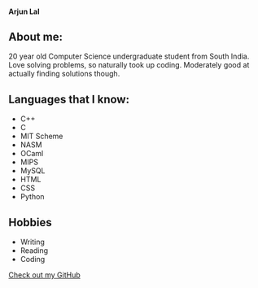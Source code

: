 #### Arjun Lal

## About me:

20 year old Computer Science undergraduate student from South India. Love solving problems, so naturally took up coding. Moderately good at actually finding solutions though.
## Languages that I know:

- C++
- C
- MIT Scheme
- NASM
- OCaml
- MIPS
- MySQL
- HTML
- CSS
- Python

## Hobbies

- Writing
- Reading
- Coding

[Check out my GitHub](https://github.com/theSleepDeprivedCoder)

